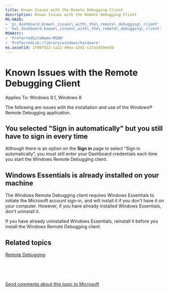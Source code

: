```yaml
---
title: Known Issues with the Remote Debugging Client
description: Known Issues with the Remote Debugging Client
MS-HAID:
- 'p\_dashboard.known\_issues\_with\_the\_remote\_debugging\_client'
- 'hw\_dashboard.known\_issues\_with\_the\_remote\_debugging\_client'
MSHAttr:
- 'PreferredSiteName:MSDN'
- 'PreferredLib:/library/windows/hardware'
ms.assetid: 1f98fd22-ca21-49ea-a241-c1fa5450ee5b
---
```


# Known Issues with the Remote Debugging Client


Applies To: Windows 8.1, Windows 8

The following are issues with the installation and use of the Windows® Remote Debugging application.

## <span id="You_selected__Sign_in_automatically__but_you_still_have_to_sign_in_every_time"></span><span id="you_selected__sign_in_automatically__but_you_still_have_to_sign_in_every_time"></span><span id="YOU_SELECTED__SIGN_IN_AUTOMATICALLY__BUT_YOU_STILL_HAVE_TO_SIGN_IN_EVERY_TIME"></span>You selected "Sign in automatically" but you still have to sign in every time


Although there is an option on the **Sign in** page to select “Sign in automatically”, you must still enter your Dashboard credentials each time you start the Windows Remote Debugging client.

## <span id="Windows_Essentials_is_already_installed_on_your_machine"></span><span id="windows_essentials_is_already_installed_on_your_machine"></span><span id="WINDOWS_ESSENTIALS_IS_ALREADY_INSTALLED_ON_YOUR_MACHINE"></span>Windows Essentials is already installed on your machine


The Windows Remote Debugging client requires Windows Essentials to initiate the Microsoft account sign-in, and will install it if you don't have it on your computer. However, if you have already installed Windows Essentials, don't uninstall it.

If you have already uninstalled Windows Essentials, reinstall it before you install the Windows Remote Debugging client.

## <span id="related_topics"></span>Related topics


[Remote Debugging](https://msdn.microsoft.com/library/windows/hardware/br230763.aspx)

 

 

[Send comments about this topic to Microsoft](mailto:wsddocfb@microsoft.com?subject=Documentation%20feedback%20%5Bhw_dashboard\hw_dashboard%5D:%20Known%20Issues%20with%20the%20Remote%20Debugging%20Client%20%20RELEASE:%20%281/3/2017%29&body=%0A%0APRIVACY%20STATEMENT%0A%0AWe%20use%20your%20feedback%20to%20improve%20the%20documentation.%20We%20don't%20use%20your%20email%20address%20for%20any%20other%20purpose,%20and%20we'll%20remove%20your%20email%20address%20from%20our%20system%20after%20the%20issue%20that%20you're%20reporting%20is%20fixed.%20While%20we're%20working%20to%20fix%20this%20issue,%20we%20might%20send%20you%20an%20email%20message%20to%20ask%20for%20more%20info.%20Later,%20we%20might%20also%20send%20you%20an%20email%20message%20to%20let%20you%20know%20that%20we've%20addressed%20your%20feedback.%0A%0AFor%20more%20info%20about%20Microsoft's%20privacy%20policy,%20see%20http://privacy.microsoft.com/default.aspx. "Send comments about this topic to Microsoft")





